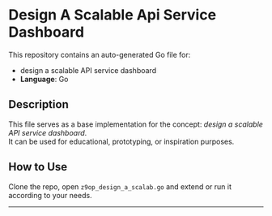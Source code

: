 # Design A Scalable Api Service Dashboard

This repository contains an auto-generated Go file for:

- design a scalable API service dashboard
- **Language**: Go

## Description

This file serves as a base implementation for the concept: *design a scalable API service dashboard*.  
It can be used for educational, prototyping, or inspiration purposes.

## How to Use

Clone the repo, open `z9op_design_a_scalab.go` and extend or run it according to your needs.

---


